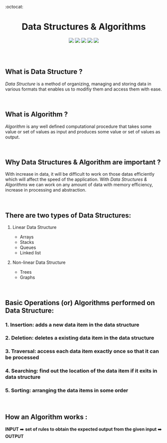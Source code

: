 
:octocat: <h1 align="center"><strong>Data Structures & Algorithms</strong></h1>    

<p align='center'>
<img src='https://img.shields.io/github/languages/count/Somanyu/DataStructure'>

<img src='https://img.shields.io/badge/MadeBy-Somanyu-blue'>

<img src='https://img.shields.io/github/languages/code-size/Somanyu/DataStructure'>

<img src='https://img.shields.io/github/issues/Somanyu/DataStructure'>

<img src='https://img.shields.io/github/followers/Somanyu?style=social'>
</p>

<br>
<br>

## **What is Data Structure ?**
*Data Structure* is a method of organizing, managing and storing data in various formats that enables us to modifiy them and access them with ease.

<br>

## **What is Algorithm ?**
*Algorithm* is any well defined computational procedure that takes some value
or set of values as input and produces some value or set of values as output. 

<br>

## **Why Data Structures & Algorithm are important ?**
With increase in data, it will be difficult to work on those datas efficiently which will affect the speed of the application.
With *Data Structures & Algorithms* we can work on any amount of data with memory efficiency, increase in processing and abstraction.

<br>

## **There are two types of Data Structures:**
1. Linear Data Structure
    * Arrays
    * Stacks
    * Queues
    * Linked list

2. Non-linear Data Structure
    * Trees
    * Graphs

<br>

## **Basic Operations (or) Algorithms performed on Data Structure:**
### **1. Insertion:** adds a new data item in the data structure
### **2. Deletion:** deletes a existing data item in the data structure
### **3. Traversal:** access each data item exactly once so that it can be processed
### **4. Searching:** find out the location of the data item if it exits in data structure
### **5. Sorting:** arranging the data items in some order

<br>

## **How an Algorithm works :**

**INPUT**   :arrow_right: **set of rules to obtain the expected output from the given input** :arrow_right: **OUTPUT** 
